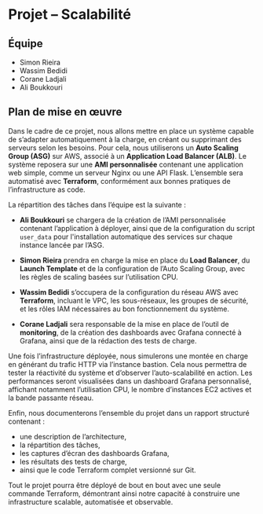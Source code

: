 # Projet – Scalabilité

## Équipe

- Simon Rieira
- Wassim Bedidi
- Corane Ladjali
- Ali Boukkouri

## Plan de mise en œuvre

Dans le cadre de ce projet, nous allons mettre en place un système capable de s’adapter automatiquement à la charge, en créant ou supprimant des serveurs selon les besoins. Pour cela, nous utiliserons un **Auto Scaling Group (ASG)** sur AWS, associé à un **Application Load Balancer (ALB)**. Le système reposera sur une **AMI personnalisée** contenant une application web simple, comme un serveur Nginx ou une API Flask. L’ensemble sera automatisé avec **Terraform**, conformément aux bonnes pratiques de l’infrastructure as code.

La répartition des tâches dans l’équipe est la suivante :

- **Ali Boukkouri** se chargera de la création de l’AMI personnalisée contenant l’application à déployer, ainsi que de la configuration du script `user_data` pour l'installation automatique des services sur chaque instance lancée par l’ASG.

- **Simon Rieira** prendra en charge la mise en place du **Load Balancer**, du **Launch Template** et de la configuration de l’Auto Scaling Group, avec les règles de scaling basées sur l’utilisation CPU.

- **Wassim Bedidi** s’occupera de la configuration du réseau AWS avec **Terraform**, incluant le VPC, les sous-réseaux, les groupes de sécurité, et les rôles IAM nécessaires au bon fonctionnement du système.

- **Corane Ladjali** sera responsable de la mise en place de l’outil de **monitoring**, de la création des dashboards avec Grafana connecté à Grafana, ainsi que de la rédaction des tests de charge.

Une fois l’infrastructure déployée, nous simulerons une montée en charge en générant du trafic HTTP via l’instance bastion. Cela nous permettra de tester la réactivité du système et d’observer l’auto-scalabilité en action. Les performances seront visualisées dans un dashboard Grafana personnalisé, affichant notamment l’utilisation CPU, le nombre d’instances EC2 actives et la bande passante réseau.

Enfin, nous documenterons l’ensemble du projet dans un rapport structuré contenant :

- une description de l’architecture,
- la répartition des tâches,
- les captures d’écran des dashboards Grafana,
- les résultats des tests de charge,
- ainsi que le code Terraform complet versionné sur Git.

Tout le projet pourra être déployé de bout en bout avec une seule commande Terraform, démontrant ainsi notre capacité à construire une infrastructure scalable, automatisée et observable.

